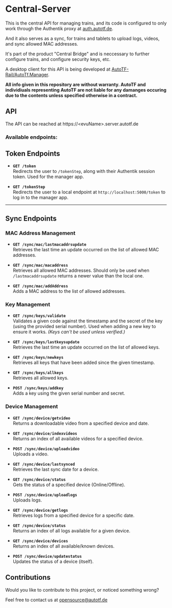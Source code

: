 # Central-Server

This is the central API for managing trains, and its code is configured to only work through the Authentik proxy at [auth.autotf.de](https://auth.autotf.de).

And it also serves as a sync, for trains and tablets to upload logs, videos, and sync allowed MAC addresses.


It's part of the product "Central Bridge" and is neccessary to further configure trains, and configure security keys, etc.


A desktop client for this API is being developed at [AutoTF-Rail/AutoTf.Manager](https://github.com/AutoTF-Rail/AutoTf.Manager.git).


**All info given in this repository are without warranty. AutoTF and individiuals representing AutoTF are not liable for any damanges occuring due to the contents unless specified otherwise in a contract.**


## API

The API can be reached at https://\<evuName\>.server.autotf.de

### Available endpoints:

## Token Endpoints

- **`GET /token`**  
  Redirects the user to `/tokenStep`, along with their Authentik session token. Used for the manager app.

- **`GET /tokenStep`**  
  Redirects the user to a local endpoint at `http://localhost:5000/token` to log in to the manager app.

---

## Sync Endpoints

### MAC Address Management

- **`GET /sync/mac/lastmacaddrsupdate`**  
  Retrieves the last time an update occurred on the list of allowed MAC addresses.

- **`GET /sync/mac/macaddress`**  
  Retrieves all allowed MAC addresses. Should only be used when `/lastmacaddrsupdate` returns a newer value than the local one.

- **`GET /sync/mac/addAddress`**  
  Adds a MAC address to the list of allowed addresses.

### Key Management

- **`GET /sync/keys/validate`**  
  Validates a given code against the timestamp and the secret of the key (using the provided serial number). Used when adding a new key to ensure it works. *(Keys can't be used unless verified.)*

- **`GET /sync/keys/lastkeysupdate`**  
  Retrieves the last time an update occurred on the list of allowed keys.

- **`GET /sync/keys/newkeys`**  
  Retrieves all keys that have been added since the given timestamp.

- **`GET /sync/keys/allkeys`**  
  Retrieves all allowed keys.

- **`POST /sync/keys/addkey`**  
  Adds a key using the given serial number and secret.

### Device Management

- **`GET /sync/device/getvideo`**  
  Returns a downloadable video from a specified device and date.

- **`GET /sync/device/indexvideos`**  
  Returns an index of all available videos for a specified device.

- **`POST /sync/device/uploadvideo`**  
  Uploads a video.

- **`GET /sync/device/lastsynced`**  
  Retrieves the last sync date for a device.

- **`GET /sync/device/status`**  
  Gets the status of a specified device (Online/Offline).

- **`POST /sync/device/uploadlogs`**  
  Uploads logs.

- **`GET /sync/device/getlogs`**  
  Retrieves logs from a specified device for a specific date.

- **`GET /sync/device/status`**  
  Returns an index of all logs available for a given device.

- **`GET /sync/device/devices`**  
  Returns an index of all available/known devices.

- **`POST /sync/device/updatestatus`**  
  Updates the status of a device (itself).


## Contributions

Would you like to contribute to this project, or noticed something wrong?

Feel free to contact us at [opensource@autotf.de](mailto:opensource@autotf.de)